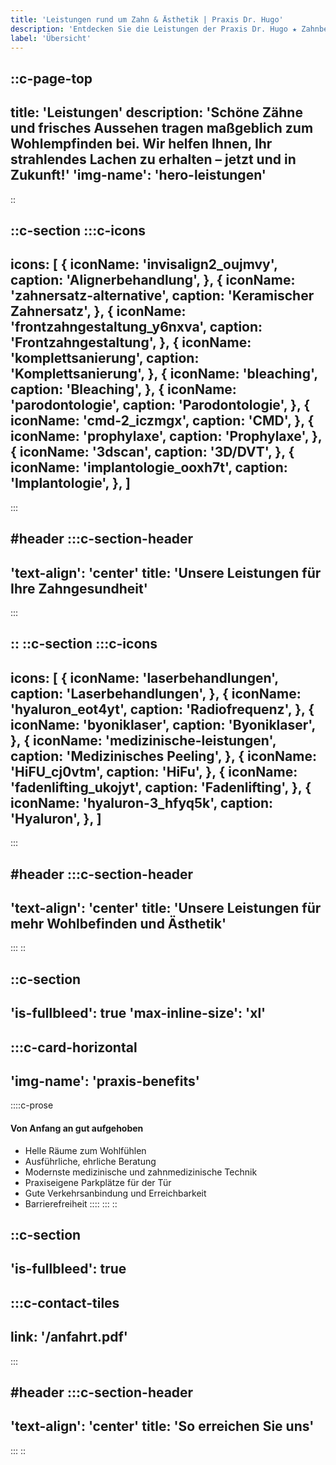 ```yaml
---
title: 'Leistungen rund um Zahn & Ästhetik | Praxis Dr. Hugo'
description: 'Entdecken Sie die Leistungen der Praxis Dr. Hugo ★ Zahnbehandlungen ★ Invisalign ★ Dermatologische Ästhetik und mehr.'
label: 'Übersicht'
---
```


::c-page-top
---
title: 'Leistungen'
description: 'Schöne Zähne und frisches Aussehen tragen maßgeblich zum Wohlempfinden bei. Wir helfen Ihnen, Ihr strahlendes Lachen zu erhalten – jetzt und in Zukunft!'
'img-name': 'hero-leistungen'
---
::

::c-section
:::c-icons
---
icons: [
  {
    iconName: 'invisalign2_oujmvy',
    caption: 'Alignerbehandlung',
  },
  {
    iconName: 'zahnersatz-alternative',
    caption: 'Keramischer Zahnersatz',
  },
  {
    iconName: 'frontzahngestaltung_y6nxva',
    caption: 'Frontzahngestaltung',
  },
  {
    iconName: 'komplettsanierung',
    caption: 'Komplettsanierung',
  },
   {
    iconName: 'bleaching',
    caption: 'Bleaching',
  },
    {
    iconName: 'parodontologie',
    caption: 'Parodontologie',
  },
  {
    iconName: 'cmd-2_iczmgx',
    caption: 'CMD',
  },
  {
    iconName: 'prophylaxe',
    caption: 'Prophylaxe',
  },
  {
    iconName: '3dscan',
    caption: '3D/DVT',
  },
   {
    iconName: 'implantologie_ooxh7t',
    caption: 'Implantologie',
  },
]
---
:::

#header
:::c-section-header
---
'text-align': 'center'
title: 'Unsere Leistungen für Ihre Zahngesundheit'
---
:::

::
::c-section
:::c-icons
---
icons: [
  {
    iconName: 'laserbehandlungen',
    caption: 'Laserbehandlungen',
  },
  {
    iconName: 'hyaluron_eot4yt',
    caption: 'Radiofrequenz',
  },
  {
    iconName: 'byoniklaser',
    caption: 'Byoniklaser',
  },
  {
    iconName: 'medizinische-leistungen',
    caption: 'Medizinisches Peeling',
  },
    {
    iconName: 'HiFU_cj0vtm',
    caption: 'HiFu',
  },
  {
    iconName: 'fadenlifting_ukojyt',
    caption: 'Fadenlifting',
  },
  {
    iconName: 'hyaluron-3_hfyq5k',
    caption: 'Hyaluron',
  },
]
---
:::

#header
:::c-section-header
---
'text-align': 'center'
title: 'Unsere Leistungen für mehr Wohlbefinden und Ästhetik'
---
:::
::

::c-section
---
'is-fullbleed': true
'max-inline-size': 'xl'
---

:::c-card-horizontal
---
'img-name': 'praxis-benefits'
---

::::c-prose

#### Von Anfang an gut aufgehoben

+ Helle Räume zum Wohlfühlen
+ Ausführliche, ehrliche Beratung
+ Modernste medizinische und zahnmedizinische Technik
+ Praxiseigene Parkplätze für der Tür
+ Gute Verkehrsanbindung und Erreichbarkeit
+ Barrierefreiheit
::::
:::
::


::c-section
---
'is-fullbleed': true
---

:::c-contact-tiles
---
link: '/anfahrt.pdf'
---
:::

#header
:::c-section-header
---
'text-align': 'center'
title: 'So erreichen Sie uns'
---
:::
::
